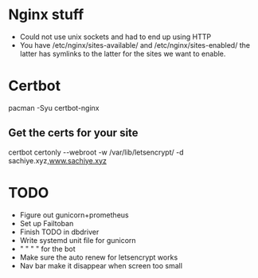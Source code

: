 # Nginx stuff
* Could not use unix sockets and had to end up using HTTP
* You have /etc/nginx/sites-available/ and /etc/nginx/sites-enabled/ the latter has symlinks
  to the latter for the sites we want to enable.

# Certbot
pacman -Syu certbot-nginx
## Get the certs for your site
certbot certonly --webroot -w /var/lib/letsencrypt/ -d sachiye.xyz,www.sachiye.xyz

# TODO

* Figure out gunicorn+prometheus
* Set up Failtoban
* Finish TODO in dbdriver
* Write systemd unit file for gunicorn
* "      "       "     "  for the bot
* Make sure the auto renew for letsencrypt works
* Nav bar make it disappear when screen too small


[1]: https://www.w3schools.com/html/html5_semantic_elements.asp
